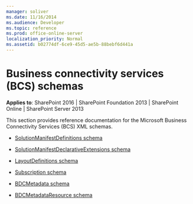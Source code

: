 ```yaml
---
manager: soliver
ms.date: 11/16/2014
ms.audience: Developer
ms.topic: reference
ms.prod: office-online-server
localization_priority: Normal
ms.assetid: b02774df-6ce9-45d5-ae5b-88bebf6d441a
---
```


# Business connectivity services (BCS) schemas

**Applies to**: SharePoint 2016 | SharePoint Foundation 2013 | SharePoint Online | SharePoint Server 2013

This section provides reference documentation for the Microsoft Business Connectivity Services (BCS) XML schemas.

- [SolutionManifestDefinitions schema](solutionmanifestdefinitions-schema.md)

- [SolutionManifestDeclarativeExtensions schema](solutionmanifestdeclarativeextensions-schema.md)

- [LayoutDefinitions schema](layoutdefinitions-schema.md)

- [Subscription schema](subscription-schema.md)

- [BDCMetadata schema](bdcmetadata-schema.md)

- [BDCMetadataResource schema](bdcmetadataresource-schema.md)

<!-- [BDCSchemaAnnotations schema](https://msdn.microsoft.com/library/e4d88dcb-07c2-dffb-a219-e0b224522e33.aspx)-->

 






